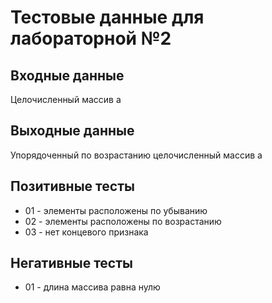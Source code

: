 # Тестовые данные для лабораторной №2

## Входные данные
Целочисленный массив a 

## Выходные данные
Упорядоченный по возрастанию целочисленный массив a

## Позитивные тесты
- 01 - элементы расположены по убыванию
- 02 - элементы расположены по возрастанию
- 03 - нет концевого признака

## Негативные тесты
- 01 - длина массива равна нулю